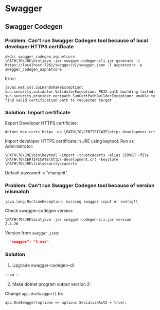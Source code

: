 # Swagger

## Swagger Codegen

### Problem: Can't run Swagger Codegen tool because of local developer HTTPS certificate

```
mkdir swagger_codegen_aspnetcore
\PATH\TO\JRE\bin\java -jar swagger-codegen-cli.jar generate -i https://localhost:7261/swagger/v1/swagger.json -l aspnetcore -o swagger_codegen_aspnetcore
```

Error:

```
javax.net.ssl.SSLHandshakeException: sun.security.validator.ValidatorException: PKIX path building failed: sun.security.provider.certpath.SunCertPathBuilderException: unable to find valid certification path to requested target
```

### Solution: Import certificate

Export Developer HTTPS certificate:

```
dotnet dev-certs https -ep \PATH\TO\CERTIFICATE\https-development.crt
```

Import developer HTTPS certificate in JRE using keytool. Run as Administrator:

```
\PATH\TO\JRE\bin\keytool -import -trustcacerts -alias SERVER -file \PATH\TO\CERTIFICATE\https-development.crt -keystore \PATH\TO\JRE\lib\security\cacerts
```

Default password is "changeit".

### Problem: Can't run Swagger Codegen tool because of version mismatch

```
java.lang.RuntimeException: missing swagger input or config!\
```

Check swagger-codegen version:

```
\PATH\TO\JRE\bin\java -jar swagger-codegen-cli.jar version
2.4.26
```

Version from `swagger.json`:

```json
  "swagger": "3.xxx"
```
  
### Solution

1) Upgrade swagger-codegen-cli

-- or --

2) Make dotnet program output version 2:

Change `app.UseSwagger()` to:

```
app.UseSwagger(options => options.SerializeAsV2 = true);
```

